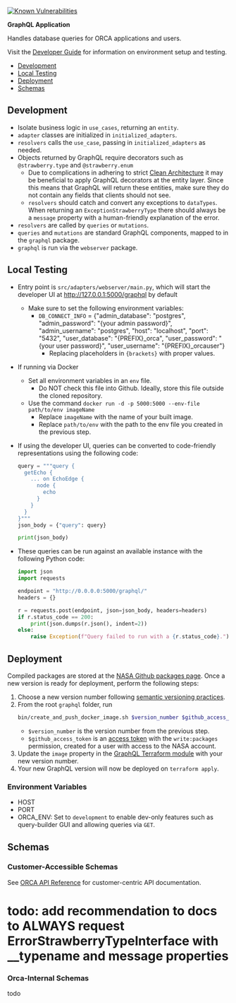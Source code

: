 [![Known Vulnerabilities](https://snyk.io/test/github/nasa/cumulus-orca/badge.svg?targetFile=graphql/requirements.txt)](https://snyk.io/test/github/nasa/cumulus-orca?targetFile=graphql/requirements.txt)

**GraphQL Application**

Handles database queries for ORCA applications and users.

Visit the [Developer Guide](https://nasa.github.io/cumulus-orca/docs/developer/development-guide/code/contrib-code-intro) for information on environment setup and testing.

- [Development](#development)
- [Local Testing](#local-testing)
- [Deployment](#deployment)
- [Schemas](#schemas)

## Development
- Isolate business logic in `use_cases`, returning an `entity`.
- `adapter` classes are initialized in `initialized_adapters`.
- `resolvers` calls the `use_case`, passing in `initialized_adapters` as needed.
- Objects returned by GraphQL require decorators such as `@strawberry.type` and `@strawberry.enum`
  - Due to complications in adhering to strict 
    [Clean Architecture](https://nasa.github.io/cumulus-orca/docs/developer/development-guide/code/clean-architecture)
    it may be beneficial to apply GraphQL decorators at the entity layer.
    Since this means that GraphQL will return these entities, 
    make sure they do not contain any fields that clients should not see.
  - `resolvers` should catch and convert any exceptions to `dataTypes`.
    When returning an `ExceptionStrawberryType` there should always be a `message` property 
    with a human-friendly explanation of the error.
- `resolvers` are called by `queries` or `mutations`.
- `queries` and `mutations` are standard GraphQL components, mapped to in the `graphql` package.
- `graphql` is run via the `webserver` package.

## Local Testing
- Entry point is `src/adapters/webserver/main.py`, 
  which will start the developer UI at http://127.0.0.1:5000/graphql by default
  - Make sure to set the following environment variables:
    - `DB_CONNECT_INFO` = {"admin_database": "postgres", "admin_password": "{your admin password}", "admin_username": "postgres", "host": "localhost", "port": "5432", "user_database": "{PREFIX}_orca", "user_password": "{your user password}", "user_username": "{PREFIX}_orcauser"}
      - Replacing placeholders in `{brackets}` with proper values.
- If running via Docker
  - Set all environment variables in an `env` file.
    - Do NOT check this file into Github. Ideally, store this file outside the cloned repository.
  - Use the command `docker run -d -p 5000:5000 --env-file path/to/env imageName` 
    - Replace `imageName` with the name of your built image.
    - Replace `path/to/env` with the path to the env file you created in the previous step.
- If using the developer UI, queries can be converted to code-friendly representations using the following code:
  ```python
  query = """query {
    getEcho {
      ... on EchoEdge {
        node {
          echo
        }
      }
    }
  }"""
  json_body = {"query": query}
  
  print(json_body)
  ```
  
- These queries can be run against an available instance with the following Python code:
  ```python
  import json
  import requests
  
  endpoint = "http://0.0.0.0:5000/graphql/"
  headers = {}
  
  r = requests.post(endpoint, json=json_body, headers=headers)
  if r.status_code == 200:
      print(json.dumps(r.json(), indent=2))
  else:
      raise Exception(f"Query failed to run with a {r.status_code}.")
  ```

## Deployment
Compiled packages are stored at the [NASA Github packages page](https://github.com/orgs/nasa/packages/container/package/cumulus-orca%2Fgraphql).
Once a new version is ready for deployment, perform the following steps:
1. Choose a new version number following [semantic versioning practices](https://semver.org/).
1. From the root `graphql` folder, run
   ```bash
   bin/create_and_push_docker_image.sh $version_number $github_access_token
   ```
   - `$version_number` is the version number from the previous step.
   - `$github_access_token` is an [access token](https://github.com/settings/tokens) with the `write:packages` permission, created for a user with access to the NASA account.
1. Update the `image` property in the [GraphQL Terraform module](https://github.com/nasa/cumulus-orca/blob/master/modules/graph_ql/main.tf) with your new version number.
1. Your new GraphQL version will now be deployed on `terraform apply`.

### Environment Variables
- HOST
- PORT
- ORCA_ENV: Set to `development` to enable dev-only features such as query-builder GUI and allowing queries via `GET`.
  

<a name="input-output-schemas"></a>
## Schemas
### Customer-Accessible Schemas
See [ORCA API Reference](https://nasa.github.io/cumulus-orca/docs/developer/api/orca-api) 
for customer-centric API documentation.
# todo: add recommendation to docs to ALWAYS request ErrorStrawberryTypeInterface with __typename and message properties

### Orca-Internal Schemas
todo

